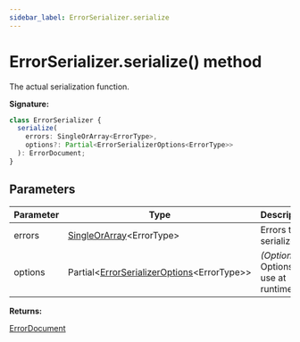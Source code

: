 ```yaml
---
sidebar_label: ErrorSerializer.serialize
---
```


# ErrorSerializer.serialize() method

The actual serialization function.

**Signature:**

```typescript
class ErrorSerializer {
  serialize(
    errors: SingleOrArray<ErrorType>,
    options?: Partial<ErrorSerializerOptions<ErrorType>>
  ): ErrorDocument;
}
```

## Parameters

| Parameter | Type                                                                                          | Description                                  |
| --------- | --------------------------------------------------------------------------------------------- | -------------------------------------------- |
| errors    | [SingleOrArray](./ts-japi.singleorarray.md)&lt;ErrorType&gt;                                  | Errors to serialize.                         |
| options   | Partial&lt;[ErrorSerializerOptions](./ts-japi.errorserializeroptions.md)&lt;ErrorType&gt;&gt; | <i>(Optional)</i> Options to use at runtime. |

**Returns:**

[ErrorDocument](./ts-japi.errordocument.md)
